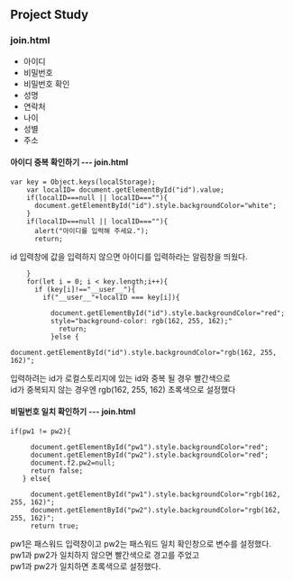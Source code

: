 ## Project Study

### join.html
+ 아이디
+ 비밀번호
+ 비밀번호 확인
+ 성명
+ 연락처
+ 나이
+ 성별
+ 주소

#### 아이디 중복 확인하기 --- join.html

```
var key = Object.keys(localStorage);
    var localID= document.getElementById("id").value;
    if(localID===null || localID===""){
      document.getElementById("id").style.backgroundColor="white";
    }
    if(localID===null || localID===""){
      alert("아이디를 입력해 주세요.");
      return;
```
id 입력창에 값을 입력하지 않으면 아이디를 입력하라는 알림창을 띄웠다.
```
    }
    for(let i = 0; i < key.length;i++){
      if (key[i]!=="__user__"){
        if("__user__"+localID === key[i]){
            
          document.getElementById("id").style.backgroundColor="red";
          style="background-color: rgb(162, 255, 162);"
            return;
          }else {
            document.getElementById("id").style.backgroundColor="rgb(162, 255, 162)";
  ```
  입력하려는 id가 로컬스토리지에 있는 id와 중복 될 경우 빨간색으로    
  id가 중복되지 않는 경우엔 rgb(162, 255, 162) 초록색으로 설정했다
  
 #### 비밀번호 일치 확인하기 --- join.html
 
 ```
 if(pw1 != pw2){
      
      document.getElementById("pw1").style.backgroundColor="red";
      document.getElementById("pw2").style.backgroundColor="red";
      document.f2.pw2=null;
      return false;
    } else{
      
      document.getElementById("pw1").style.backgroundColor="rgb(162, 255, 162)";
      document.getElementById("pw2").style.backgroundColor="rgb(162, 255, 162)";
      return true;
```
pw1은 패스워드 입력창이고 pw2는 패스워드 일치 확인창으로 변수를 설정했다.  
pw1과 pw2가 일치하지 않으면 빨간색으로 경고를 주었고  
pw1과 pw2가 일치하면 초록색으로 설정했다.
